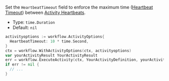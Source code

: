 Set the `HeartbeatTimeout` field to enforce the maximum time ([Heartbeat Timeout](/docs/concepts/what-is-a-heartbeat-timeout)) between [Activity Heartbeats](/docs/concepts/what-is-an-activity-heartbeat).

- Type: `time.Duration`
- Default: `nil`

```go
activityoptions := workflow.ActivityOptions{
  HeartbeatTimeout: 10 * time.Second,
}
ctx = workflow.WithActivityOptions(ctx, activityoptions)
var yourActivityResult YourActivityResult
err = workflow.ExecuteActivity(ctx, YourActivityDefinition, yourActivityParam).Get(ctx, &yourActivityResult)
if err != nil {
  // ...
}
```
